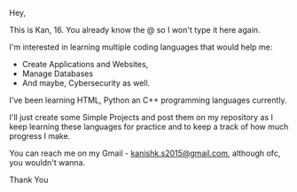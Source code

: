 Hey,

This is Kan, 16.
You already know the @ so I won't type it here again.

I'm interested in learning multiple coding languages that would help me:
  - Create Applications and Websites, 
  - Manage Databases 
  - And maybe, Cybersecurity as well.

I've been learning HTML, Python an C++ programming languages currently.

I'll just create some Simple Projects and post them on my repository as I keep learning these languages for practice and to keep a track of how much progress I make. 

You can reach me on my Gmail - kanishk.s2015@gmail.com, although ofc, you wouldn't wanna.

Thank You

